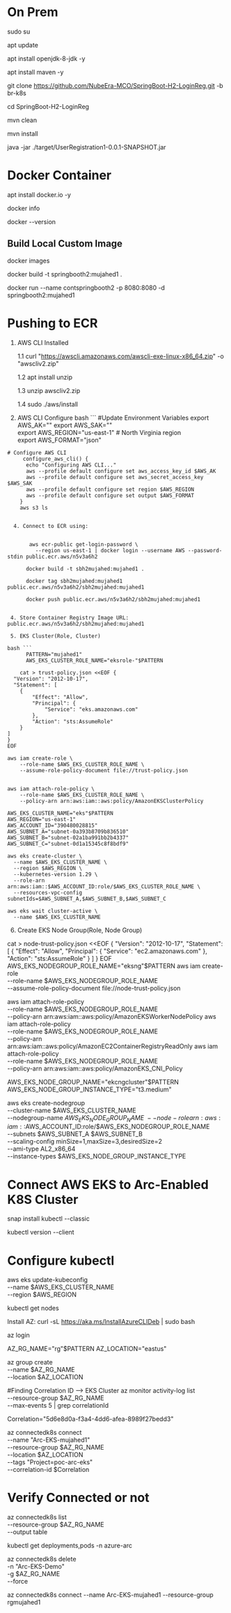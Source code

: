 # On Prem
sudo su

apt update

apt install openjdk-8-jdk -y

apt install maven -y

git clone https://github.com/NubeEra-MCO/SpringBoot-H2-LoginReg.git -b br-k8s

cd SpringBoot-H2-LoginReg

mvn clean

mvn install 

java -jar ./target/UserRegistration1-0.0.1-SNAPSHOT.jar

# Docker Container
apt  install docker.io -y

docker info

docker --version

## Build Local Custom Image
docker images

docker build -t springbooth2:mujahed1 .

docker run --name contspringbooth2 -p 8080:8080 -d springbooth2:mujahed1


# Pushing to ECR 
  1. AWS CLI Installed

     1.1 curl "https://awscli.amazonaws.com/awscli-exe-linux-x86_64.zip" -o "awscliv2.zip"
     
     1.2 apt install unzip
     
     1.3 unzip awscliv2.zip
     
     1.4 sudo ./aws/install
     
  2. AWS CLI Configure
bash ```
	#Update Environment Variables
	export AWS_AK=""
    	export AWS_SAK=""    
    	export AWS_REGION="us-east-1"      # North Virginia region    
    	export AWS_FORMAT="json"
     
	# Configure AWS CLI
         configure_aws_cli() {
          echo "Configuring AWS CLI..."
          aws --profile default configure set aws_access_key_id $AWS_AK
          aws --profile default configure set aws_secret_access_key $AWS_SAK
          aws --profile default configure set region $AWS_REGION
          aws --profile default configure set output $AWS_FORMAT 
        }
    	aws s3 ls     
```
     
  4. Connect to ECR using:

	
       aws ecr-public get-login-password \
         --region us-east-1 | docker login --username AWS --password-stdin public.ecr.aws/n5v3a6h2

      docker build -t sbh2mujahed:mujahed1 .

      docker tag sbh2mujahed:mujahed1 public.ecr.aws/n5v3a6h2/sbh2mujahed:mujahed1

      docker push public.ecr.aws/n5v3a6h2/sbh2mujahed:mujahed1


 4. Store Container Registry Image URL:     public.ecr.aws/n5v3a6h2/sbh2mujahed:mujahed1

 5. EKS Cluster(Role, Cluster)

bash ```
      PATTERN="mujahed1"
      AWS_EKS_CLUSTER_ROLE_NAME="eksrole-"$PATTERN

    cat > trust-policy.json <<EOF {
  "Version": "2012-10-17",
  "Statement": [
	{
		"Effect": "Allow",
		"Principal": {
			"Service": "eks.amazonaws.com"
		},
		"Action": "sts:AssumeRole"
	}
]
}
EOF

aws iam create-role \
    --role-name $AWS_EKS_CLUSTER_ROLE_NAME \
    --assume-role-policy-document file://trust-policy.json


aws iam attach-role-policy \
    --role-name $AWS_EKS_CLUSTER_ROLE_NAME \
    --policy-arn arn:aws:iam::aws:policy/AmazonEKSClusterPolicy

AWS_EKS_CLUSTER_NAME="eks"$PATTERN
AWS_REGION="us-east-1"
AWS_ACCOUNT_ID="390480028815"
AWS_SUBNET_A="subnet-0a393b8709b836510"
AWS_SUBNET_B="subnet-02a1ba991bb2b4337"
AWS_SUBNET_C="subnet-0d1a15345c8f8bdf9"

aws eks create-cluster \
  --name $AWS_EKS_CLUSTER_NAME \
  --region $AWS_REGION \
  --kubernetes-version 1.29 \
  --role-arn arn:aws:iam::$AWS_ACCOUNT_ID:role/$AWS_EKS_CLUSTER_ROLE_NAME \
  --resources-vpc-config subnetIds=$AWS_SUBNET_A,$AWS_SUBNET_B,$AWS_SUBNET_C

aws eks wait cluster-active \
  --name $AWS_EKS_CLUSTER_NAME
```
  

    

6. Create EKS Node Group(Role, Node Group)

cat > node-trust-policy.json <<EOF
{
  "Version": "2012-10-17",
  "Statement": [
	  {
		  "Effect": "Allow",
		  "Principal": {
			  "Service": "ec2.amazonaws.com"
		  },
		  "Action": "sts:AssumeRole"
	  }
  ]
}
EOF
AWS_EKS_NODEGROUP_ROLE_NAME="eksng"$PATTERN
aws iam create-role \
    --role-name $AWS_EKS_NODEGROUP_ROLE_NAME \
    --assume-role-policy-document file://node-trust-policy.json



aws iam attach-role-policy \
    --role-name $AWS_EKS_NODEGROUP_ROLE_NAME \
    --policy-arn arn:aws:iam::aws:policy/AmazonEKSWorkerNodePolicy
aws iam attach-role-policy \
    --role-name $AWS_EKS_NODEGROUP_ROLE_NAME \
    --policy-arn arn:aws:iam::aws:policy/AmazonEC2ContainerRegistryReadOnly
aws iam attach-role-policy \
    --role-name $AWS_EKS_NODEGROUP_ROLE_NAME \
    --policy-arn arn:aws:iam::aws:policy/AmazonEKS_CNI_Policy


AWS_EKS_NODE_GROUP_NAME="ekcngcluster"$PATTERN
AWS_EKS_NODE_GROUP_INSTANCE_TYPE="t3.medium"

 aws eks create-nodegroup \
  --cluster-name $AWS_EKS_CLUSTER_NAME \
  --nodegroup-name $AWS_EKS_NODE_GROUP_NAME \
  --node-role arn:aws:iam::$AWS_ACCOUNT_ID:role/$AWS_EKS_NODEGROUP_ROLE_NAME \
  --subnets $AWS_SUBNET_A $AWS_SUBNET_B \
  --scaling-config minSize=1,maxSize=3,desiredSize=2 \
  --ami-type AL2_x86_64 \
  --instance-types $AWS_EKS_NODE_GROUP_INSTANCE_TYPE



# Connect AWS EKS to Arc-Enabled K8S Cluster

snap install kubectl --classic

kubectl version --client

# Configure kubectl
aws eks update-kubeconfig \
    --name $AWS_EKS_CLUSTER_NAME \
    --region $AWS_REGION

kubectl get nodes

Install AZ:      curl -sL https://aka.ms/InstallAzureCLIDeb | sudo bash

az login

AZ_RG_NAME="rg"$PATTERN
AZ_LOCATION="eastus"

az group create \
    --name $AZ_RG_NAME  \
    --location $AZ_LOCATION


#Finding Correlation ID --> EKS Cluster
az monitor activity-log list \
    --resource-group $AZ_RG_NAME \
    --max-events 5 | grep correlationId

Correlation="5d6e8d0a-f3a4-4dd6-afea-8989f27bedd3"


az connectedk8s connect \
    --name "Arc-EKS-mujahed1" \
    --resource-group $AZ_RG_NAME \
    --location $AZ_LOCATION \
    --tags "Project=poc-arc-eks" \
    --correlation-id $Correlation

# Verify Connected or not
az connectedk8s list \
    --resource-group $AZ_RG_NAME \
    --output table


kubectl get deployments,pods -n azure-arc

az connectedk8s delete \
    -n "Arc-EKS-Demo" \
    -g  $AZ_RG_NAME \
    --force



 az connectedk8s connect --name Arc-EKS-mujahed1 --resource-group rgmujahed1








